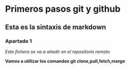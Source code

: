 # Primeros pasos git y github
## Esta es la sintaxis de markdown
### Apartado 1

*Este fichero se va a añadir en el repositorio remoto*

**Vamos a utilizar los comandos git clone,pull,fetch,merge**
